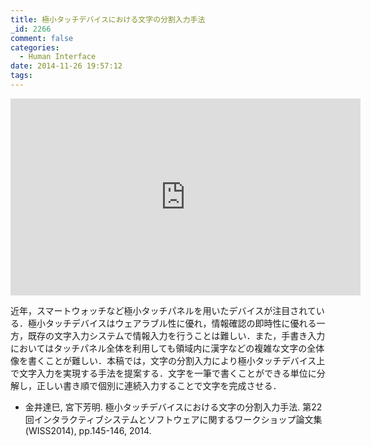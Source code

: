 ```yaml
---
title: 極小タッチデバイスにおける文字の分割入力手法
_id: 2266
comment: false
categories:
  - Human Interface
date: 2014-11-26 19:57:12
tags:
---
```




<iframe width="560" height="315" src="https://www.youtube.com/embed/4yTvqvoIArY" frameborder="0" allowfullscreen></iframe>



近年，スマートウォッチなど極小タッチパネルを用いたデバイスが注目されている．極小タッチデバイスはウェアラブル性に優れ，情報確認の即時性に優れる一方，既存の文字入力システムで情報入力を行うことは難しい．また，手書き入力においてはタッチパネル全体を利用しても領域内に漢字などの複雑な文字の全体像を書くことが難しい．本稿では，文字の分割入力により極小タッチデバイス上で文字入力を実現する手法を提案する．文字を一筆で書くことができる単位に分解し，正しい書き順で個別に連続入力することで文字を完成させる．

*   金井達巳, 宮下芳明. 極小タッチデバイスにおける文字の分割入力手法. 第22回インタラクティブシステムとソフトウェアに関するワークショップ論文集(WISS2014), pp.145-146, 2014.
